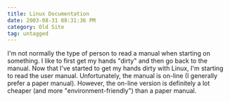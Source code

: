 ```yaml
---
title: Linux Documentation
date: 2003-08-31 08:31:36 PM
category: Old Site
tag: untagged
---
```


I'm not normally the type of person to read a manual when starting on something. I like to first get my hands "dirty" and then go back to the manual. Now that I've started to get my hands dirty with Linux, I'm starting to read the user manual. Unfortunately, the manual is on-line (I generally prefer a paper manual). However, the on-line version is definitely a lot cheaper (and more "environment-friendly") than a paper manual.
